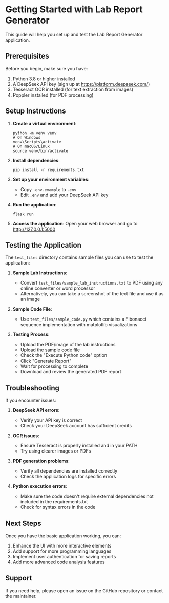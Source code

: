 # Getting Started with Lab Report Generator

This guide will help you set up and test the Lab Report Generator application.

## Prerequisites

Before you begin, make sure you have:

1. Python 3.8 or higher installed
2. A DeepSeek API key (sign up at https://platform.deepseek.com/)
3. Tesseract OCR installed (for text extraction from images)
4. Poppler installed (for PDF processing)

## Setup Instructions

1. **Create a virtual environment**:
   ```
   python -m venv venv
   # On Windows
   venv\Scripts\activate
   # On macOS/Linux
   source venv/bin/activate
   ```

2. **Install dependencies**:
   ```
   pip install -r requirements.txt
   ```

3. **Set up your environment variables**:
   - Copy `.env.example` to `.env`
   - Edit `.env` and add your DeepSeek API key

4. **Run the application**:
   ```
   flask run
   ```

5. **Access the application**:
   Open your web browser and go to http://127.0.0.1:5000

## Testing the Application

The `test_files` directory contains sample files you can use to test the application:

1. **Sample Lab Instructions**: 
   - Convert `test_files/sample_lab_instructions.txt` to PDF using any online converter or word processor
   - Alternatively, you can take a screenshot of the text file and use it as an image

2. **Sample Code File**:
   - Use `test_files/sample_code.py` which contains a Fibonacci sequence implementation with matplotlib visualizations

3. **Testing Process**:
   - Upload the PDF/image of the lab instructions
   - Upload the sample code file
   - Check the "Execute Python code" option
   - Click "Generate Report"
   - Wait for processing to complete
   - Download and review the generated PDF report

## Troubleshooting

If you encounter issues:

1. **DeepSeek API errors**:
   - Verify your API key is correct
   - Check your DeepSeek account has sufficient credits

2. **OCR issues**:
   - Ensure Tesseract is properly installed and in your PATH
   - Try using clearer images or PDFs

3. **PDF generation problems**:
   - Verify all dependencies are installed correctly
   - Check the application logs for specific errors

4. **Python execution errors**:
   - Make sure the code doesn't require external dependencies not included in the requirements.txt
   - Check for syntax errors in the code

## Next Steps

Once you have the basic application working, you can:

1. Enhance the UI with more interactive elements
2. Add support for more programming languages
3. Implement user authentication for saving reports
4. Add more advanced code analysis features

## Support

If you need help, please open an issue on the GitHub repository or contact the maintainer.

